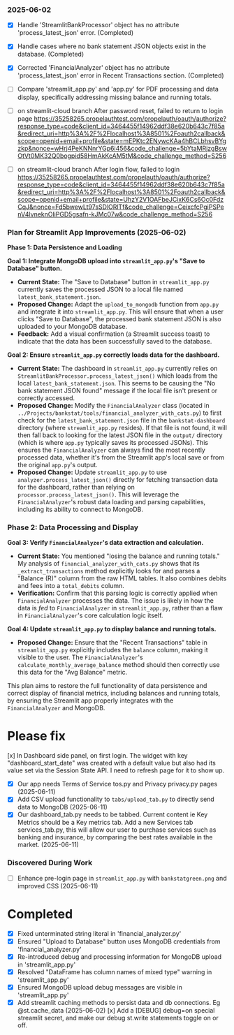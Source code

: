 ### 2025-06-02
- [x] Handle 'StreamlitBankProcessor' object has no attribute 'process_latest_json' error. (Completed)
- [x] Handle cases where no bank statement JSON objects exist in the database. (Completed)
- [x] Corrected 'FinancialAnalyzer' object has no attribute 'process_latest_json' error in Recent Transactions section. (Completed)
- [ ] Compare 'streamlit_app.py' and 'app.py' for PDF processing and data display, specifically addressing missing balance and running totals.
- [ ] on streamlit-cloud branch After password reset, failed to return to login page https://35258265.propelauthtest.com/propelauth/oauth/authorize?response_type=code&client_id=3464455f14962ddf38e620b643c7f85a&redirect_uri=http%3A%2F%2Flocalhost%3A8501%2Foauth2callback&scope=openid+email+profile&state=mEPKtc2ENywcKAa4hBCLbhsvBYgzkp&nonce=wHrj4PeKNNnrYGp6i456&code_challenge=5bYtaMRjzgBswOtVt0MK32Q0bogpid58HmAkKcAM5tM&code_challenge_method=S256

- [ ] on streamlit-cloud branch After login flow, failed to login https://35258265.propelauthtest.com/propelauth/oauth/authorize?response_type=code&client_id=3464455f14962ddf38e620b643c7f85a&redirect_uri=http%3A%2F%2Flocalhost%3A8501%2Foauth2callback&scope=openid+email+profile&state=UhzY2V1OAFbeJCixK6Cs6Oc0FdzCqJ&nonce=Fd5bwewLt97sSDlORlTf&code_challenge=CeixcfcPgiPSPenV4lvneknOliPGD5gsafn-kJMc07w&code_challenge_method=S256


### Plan for Streamlit App Improvements (2025-06-02)

**Phase 1: Data Persistence and Loading**

**Goal 1: Integrate MongoDB upload into `streamlit_app.py`'s "Save to Database" button.**
*   **Current State:** The "Save to Database" button in `streamlit_app.py` currently saves the processed JSON to a local file named `latest_bank_statement.json`.
*   **Proposed Change:** Adapt the `upload_to_mongodb` function from `app.py` and integrate it into `streamlit_app.py`. This will ensure that when a user clicks "Save to Database", the processed bank statement JSON is also uploaded to your MongoDB database.
*   **Feedback:** Add a visual confirmation (a Streamlit success toast) to indicate that the data has been successfully saved to the database.

**Goal 2: Ensure `streamlit_app.py` correctly loads data for the dashboard.**
*   **Current State:** The dashboard in `streamlit_app.py` currently relies on `StreamlitBankProcessor.process_latest_json()` which loads from the local `latest_bank_statement.json`. This seems to be causing the "No bank statement JSON found" message if the local file isn't present or correctly accessed.
*   **Proposed Change:** Modify the `FinancialAnalyzer` class (located in `../Projects/bankstat/tools/financial_analyzer_with_cats.py`) to first check for the `latest_bank_statement.json` file in the `bankstat-dashboard` directory (where `streamlit_app.py` resides). If that file is not found, it will then fall back to looking for the latest JSON file in the `output/` directory (which is where `app.py` typically saves its processed JSONs). This ensures the `FinancialAnalyzer` can always find the most recently processed data, whether it's from the Streamlit app's local save or from the original `app.py`'s output.
*   **Proposed Change:** Update `streamlit_app.py` to use `analyzer.process_latest_json()` directly for fetching transaction data for the dashboard, rather than relying on `processor.process_latest_json()`. This will leverage the `FinancialAnalyzer`'s robust data loading and parsing capabilities, including its ability to connect to MongoDB.

### Phase 2: Data Processing and Display

**Goal 3: Verify `FinancialAnalyzer`'s data extraction and calculation.**
*   **Current State:** You mentioned "losing the balance and running totals." My analysis of `financial_analyzer_with_cats.py` shows that its `_extract_transactions` method explicitly looks for and parses a "Balance (R)" column from the raw HTML tables. It also combines debits and fees into a `total_debits` column.
*   **Verification:** Confirm that this parsing logic is correctly applied when `FinancialAnalyzer` processes the data. The issue is likely in how the data is *fed* to `FinancialAnalyzer` in `streamlit_app.py`, rather than a flaw in `FinancialAnalyzer`'s core calculation logic itself.

**Goal 4: Update `streamlit_app.py` to display balance and running totals.**
*   **Proposed Change:** Ensure that the "Recent Transactions" table in `streamlit_app.py` explicitly includes the `balance` column, making it visible to the user. The `FinancialAnalyzer`'s `calculate_monthly_average_balance` method should then correctly use this data for the "Avg Balance" metric.

This plan aims to restore the full functionality of data persistence and correct display of financial metrics, including balances and running totals, by ensuring the Streamlit app properly integrates with the `FinancialAnalyzer` and MongoDB.

# Please fix
[x] In Dashboard side panel, on first login. The widget with key "dashboard_start_date" was created with a default value but also had its value set via the Session State API. I need to refresh page for it to show up.

- [x] Our app needs Terms of Service tos.py and Privacy privacy.py pages (2025-06-11)
- [x] Add CSV upload functionality to `tabs/upload_tab.py` to directly send data to MongoDB (2025-06-11)
- [x] Our dashboard_tab.py needs to be tabbed. Current content ie Key Metrics should be a Key metrics tab. Add a new Services tab services_tab.py, this will allow our user to purchase services such as banking and insurance, by comparing the best rates available in the market. (2025-06-11)

### Discovered During Work
- [ ] Enhance pre-login page in `streamlit_app.py` with `bankstatgreen.png` and improved CSS (2025-06-11)

# Completed

- [x] Fixed unterminated string literal in 'financial_analyzer.py'
- [x] Ensured "Upload to Database" button uses MongoDB credentials from 'financial_analyzer.py'
- [x] Re-introduced debug and processing information for MongoDB upload in 'streamlit_app.py'
- [x] Resolved "DataFrame has column names of mixed type" warning in 'streamlit_app.py'
- [x] Ensured MongoDB upload debug messages are visible in 'streamlit_app.py'
- [x] Add streamlit caching methods to persist data and db connections. Eg @st.cache_data (2025-06-02)
[x] Add a [DEBUG] debug=on special streamlit secret, and make our debug st.write statements toggle on or off.
